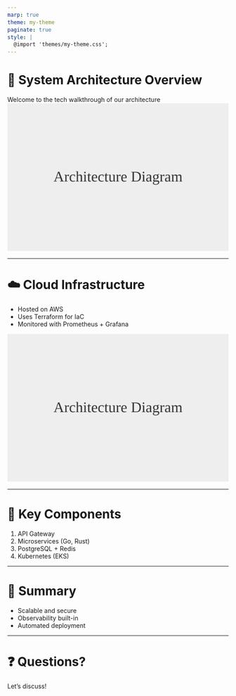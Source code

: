 ```yaml
---
marp: true
theme: my-theme
paginate: true
style: |
  @import 'themes/my-theme.css';
---
```


<!-- _class: lead -->

# 🎯 System Architecture Overview

Welcome to the tech walkthrough of our architecture  
![bg right:50%](diagrams/architecture.svg)

---

# ☁️ Cloud Infrastructure

- Hosted on AWS
- Uses Terraform for IaC
- Monitored with Prometheus + Grafana

![width:60%](diagrams/architecture.svg)

---

# 📌 Key Components

1. API Gateway
2. Microservices (Go, Rust)
3. PostgreSQL + Redis
4. Kubernetes (EKS)

---

# 📝 Summary

- Scalable and secure
- Observability built-in
- Automated deployment

---

<!-- _class: invert -->

# ❓ Questions?

Let’s discuss!
